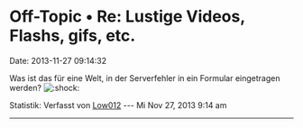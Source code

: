 Off-Topic • Re: Lustige Videos, Flashs, gifs, etc.
==================================================

Date: 2013-11-27 09:14:32

Was ist das für eine Welt, in der Serverfehler in ein Formular
eingetragen werden?
![:shock:](http://forum.yacy-websuche.de/images/smilies/icon_eek.gif "Shocked")

Statistik: Verfasst von
[Low012](http://forum.yacy-websuche.de/memberlist.php?mode=viewprofile&u=62)
--- Mi Nov 27, 2013 9:14 am

------------------------------------------------------------------------
